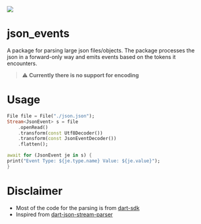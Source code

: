<p>
  <a title="Pub" href="https://pub.dev/packages/json_events" ><img src="https://img.shields.io/pub/v/json_events.svg?style=popout" /></a>
</p>

# json_events
A package for parsing large json files/objects. The package processes the json in a forward-only way and emits events based on the tokens it encounters.
> ⚠️ **Currently there is no support for encoding**

# Usage
```dart
File file = File("./json.json");
Stream<JsonEvent> s = file
    .openRead()
    .transform(const Utf8Decoder())
    .transform(const JsonEventDecoder())
    .flatten();

await for (JsonEvent je in s) {
print("Event Type: ${je.type.name} Value: ${je.value}");
}
```

# Disclaimer
- Most of the code for the parsing is from [dart-sdk](https://github.com/dart-lang/sdk/blob/main/sdk/lib/_internal/vm/lib/convert_patch.dart)
- Inspired from [dart-json-stream-parser](https://github.com/llamadonica/dart-json-stream-parser)